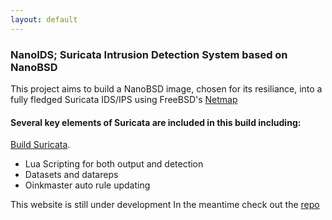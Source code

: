 ```yaml
---
layout: default
---
```


### NanoIDS; Suricata Intrusion Detection System based on NanoBSD
This project aims to build a NanoBSD image, chosen for its resiliance, into a fully fledged Suricata IDS/IPS using FreeBSD's [Netmap](https://man.freebsd.org/cgi/man.cgi?netmap(4))

#### Several key elements of Suricata are included in this build including:
[Build Suricata](./building_suricata.html).
*	Lua Scripting for both output and detection
*	Datasets and datareps
*	Oinkmaster auto rule updating

 
 This website is still under development In the meantime check out the [repo](https://github.com/taylorjoshu00/NanoIDS)
